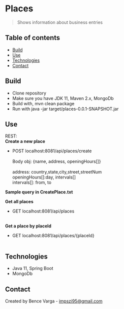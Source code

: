 # Places
> Shows information about business entries

## Table of contents
* [Build](#build)
* [Use](#use)
* [Technologies](#technologies)
* [Contact](#contact)

## Build
* Clone repository
* Make sure you have JDK 11, Maven 2.x, MongoDb
* Build with, mvn clean package
* Run with java -jar target/places-0.0.1-SNAPSHOT.jar

## Use
REST: <br>
**Create a new place**<br>
* POST localhost:8081/api/places/create <br><br>
Body obj: {name, address, openingHours[]}<br><br>
address: country,state,city,street,streetNum<br>
openingHours[]:day, intervals[]<br>
intervals[]: from, to<br>

**Sample query in CreatePlace.txt**<br>

**Get all places**<br>
* GET localhost:8081/api/places <br><br>

**Get a place by placeId**<br>
* GET localhost:8081/api/places/{placeId} <br><br>
    
## Technologies
* Java 11, Spring Boot
* MongoDb

## Contact
Created by Bence Varga - impszi95@gmail.com <br />
